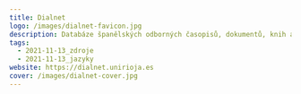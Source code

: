 ```yaml
---
title: Dialnet
logo: /images/dialnet-favicon.jpg
description: Databáze španělských odborných časopisů, dokumentů, knih a mnoha dalšího.
tags:
  - 2021-11-13_zdroje
  - 2021-11-13_jazyky
website: https://dialnet.unirioja.es
cover: /images/dialnet-cover.jpg
---
```

